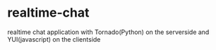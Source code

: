 realtime-chat
=============

realtime chat application with Tornado(Python) on the serverside and YUI(javascript) on the clientside
